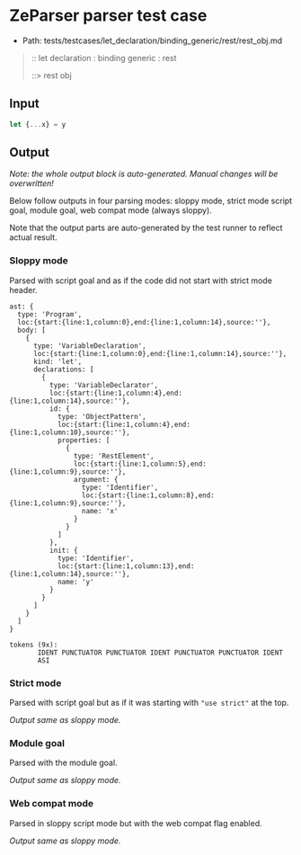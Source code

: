 # ZeParser parser test case

- Path: tests/testcases/let_declaration/binding_generic/rest/rest_obj.md

> :: let declaration : binding generic : rest
>
> ::> rest obj

## Input

`````js
let {...x} = y
`````

## Output

_Note: the whole output block is auto-generated. Manual changes will be overwritten!_

Below follow outputs in four parsing modes: sloppy mode, strict mode script goal, module goal, web compat mode (always sloppy).

Note that the output parts are auto-generated by the test runner to reflect actual result.

### Sloppy mode

Parsed with script goal and as if the code did not start with strict mode header.

`````
ast: {
  type: 'Program',
  loc:{start:{line:1,column:0},end:{line:1,column:14},source:''},
  body: [
    {
      type: 'VariableDeclaration',
      loc:{start:{line:1,column:0},end:{line:1,column:14},source:''},
      kind: 'let',
      declarations: [
        {
          type: 'VariableDeclarator',
          loc:{start:{line:1,column:4},end:{line:1,column:14},source:''},
          id: {
            type: 'ObjectPattern',
            loc:{start:{line:1,column:4},end:{line:1,column:10},source:''},
            properties: [
              {
                type: 'RestElement',
                loc:{start:{line:1,column:5},end:{line:1,column:9},source:''},
                argument: {
                  type: 'Identifier',
                  loc:{start:{line:1,column:8},end:{line:1,column:9},source:''},
                  name: 'x'
                }
              }
            ]
          },
          init: {
            type: 'Identifier',
            loc:{start:{line:1,column:13},end:{line:1,column:14},source:''},
            name: 'y'
          }
        }
      ]
    }
  ]
}

tokens (9x):
       IDENT PUNCTUATOR PUNCTUATOR IDENT PUNCTUATOR PUNCTUATOR IDENT
       ASI
`````

### Strict mode

Parsed with script goal but as if it was starting with `"use strict"` at the top.

_Output same as sloppy mode._

### Module goal

Parsed with the module goal.

_Output same as sloppy mode._

### Web compat mode

Parsed in sloppy script mode but with the web compat flag enabled.

_Output same as sloppy mode._
